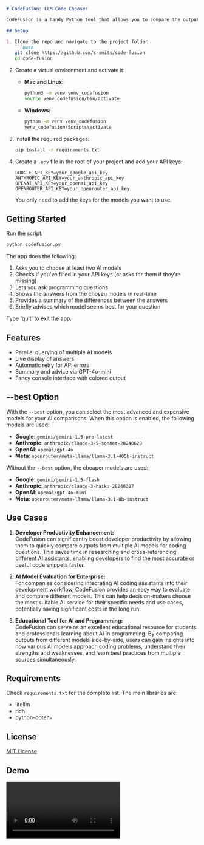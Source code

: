 ```markdown:src/code-fusion/readme.md
# CodeFusion: LLM Code Chooser

CodeFusion is a handy Python tool that allows you to compare the output of different AI models for your coding questions. The app supports models from major players like Google, Anthropic, OpenAI, and Meta, and neatly displays their answers side by side.

## Setup

1. Clone the repo and navigate to the project folder:
   ```bash
   git clone https://github.com/s-smits/code-fusion
   cd code-fusion
   ```

2. Create a virtual environment and activate it:
   - **Mac and Linux:**
     ```bash
     python3 -m venv venv_codefusion
     source venv_codefusion/bin/activate
     ```
   - **Windows:**
     ```bash
     python -m venv venv_codefusion
     venv_codefusion\Scripts\activate
     ```

3. Install the required packages:
   ```bash
   pip install -r requirements.txt
   ```

4. Create a `.env` file in the root of your project and add your API keys:
   ```plaintext
   GOOGLE_API_KEY=your_google_api_key
   ANTHROPIC_API_KEY=your_anthropic_api_key
   OPENAI_API_KEY=your_openai_api_key
   OPENROUTER_API_KEY=your_openrouter_api_key
   ```

   You only need to add the keys for the models you want to use.

## Getting Started

Run the script:
```bash
python codefusion.py
```

The app does the following:
1. Asks you to choose at least two AI models
2. Checks if you've filled in your API keys (or asks for them if they're missing)
3. Lets you ask programming questions
4. Shows the answers from the chosen models in real-time
5. Provides a summary of the differences between the answers
6. Briefly advises which model seems best for your question

Type 'quit' to exit the app.

## Features

- Parallel querying of multiple AI models
- Live display of answers
- Automatic retry for API errors
- Summary and advice via GPT-4o-mini
- Fancy console interface with colored output

## --best Option

With the `--best` option, you can select the most advanced and expensive models for your AI comparisons. When this option is enabled, the following models are used:

- **Google**: `gemini/gemini-1.5-pro-latest`
- **Anthropic**: `anthropic/claude-3-5-sonnet-20240620`
- **OpenAI**: `openai/gpt-4o`
- **Meta**: `openrouter/meta-llama/llama-3.1-405b-instruct`

Without the `--best` option, the cheaper models are used:

- **Google**: `gemini/gemini-1.5-flash`
- **Anthropic**: `anthropic/claude-3-haiku-20240307`
- **OpenAI**: `openai/gpt-4o-mini`
- **Meta**: `openrouter/meta-llama/llama-3.1-8b-instruct`

## Use Cases

1. **Developer Productivity Enhancement:**  
   CodeFusion can significantly boost developer productivity by allowing them to quickly compare outputs from multiple AI models for coding questions. This saves time in researching and cross-referencing different AI assistants, enabling developers to find the most accurate or useful code snippets faster.

2. **AI Model Evaluation for Enterprise:**  
   For companies considering integrating AI coding assistants into their development workflow, CodeFusion provides an easy way to evaluate and compare different models. This can help decision-makers choose the most suitable AI service for their specific needs and use cases, potentially saving significant costs in the long run.

3. **Educational Tool for AI and Programming:**  
   CodeFusion can serve as an excellent educational resource for students and professionals learning about AI in programming. By comparing outputs from different models side-by-side, users can gain insights into how various AI models approach coding problems, understand their strengths and weaknesses, and learn best practices from multiple sources simultaneously.

## Requirements

Check `requirements.txt` for the complete list. The main libraries are:
- litellm
- rich
- python-dotenv

## License

[MIT License](LICENSE)

## Demo
[<video src="https://github.com/user-attachments/assets/-" controls="controls" style="max-width: 730px;"></video>](https://github.com/user-attachments/assets/9aa20948-4ddf-4447-b8ab-607ad2ea10da)
```

